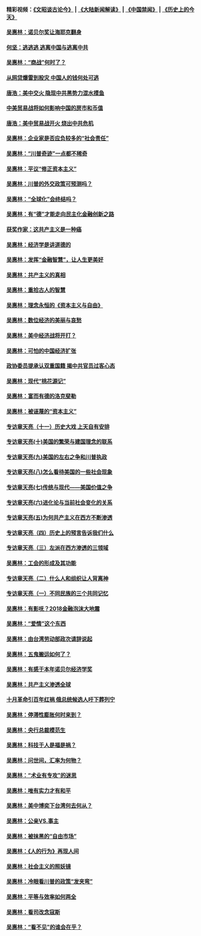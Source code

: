 #### 精彩视频：[《文昭谈古论今》](https://github.com/gfw-breaker/wenzhao) | [《大陆新闻解读》](https://github.com/gfw-breaker/ntdtv-comedy) | [《中国禁闻》](https://github.com/gfw-breaker/ntdtv-news) | [《历史上的今天》](https://github.com/gfw-breaker/today-in-history) 

#### [吴惠林：诺贝尔奖让海耶克翻身](../pages/nsc423/n10890049.md?t=02030252) 

#### [何坚：逃逃逃 逃离中国与逃离中共](../pages/nsc423/n10592891.md?t=02030252) 

#### [吴惠林：“商战”何时了？](../pages/nsc423/n10573558.md?t=02030252) 

#### [从网贷爆雷到股灾 中国人的钱何处可逃](../pages/nsc423/n10572800.md?t=02030252) 

#### [唐浩：美中交火 隐现中共黑势力混水摸鱼](../pages/nsc423/n10544040.md?t=02030252) 

#### [中美贸易战将如何影响中国的房市和币值](../pages/nsc423/n10543697.md?t=02030252) 

#### [唐浩：美中贸易战开火 烧出中共危机](../pages/nsc423/n10540126.md?t=02030252) 

#### [吴惠林：企业家是否应负较多的“社会责任”](../pages/nsc423/n10535022.md?t=02030252) 

#### [吴惠林：“川普奇迹”一点都不稀奇](../pages/nsc423/n10512808.md?t=02030252) 

#### [吴惠林：平议“修正资本主义”](../pages/nsc423/n10495724.md?t=02030252) 

#### [吴惠林：川普的外交政策可预测吗？](../pages/nsc423/n10462387.md?t=02030252) 

#### [吴惠林：“全球化”会终结吗？](../pages/nsc423/n10452838.md?t=02030252) 

#### [吴惠林：有“德”才能走向民主化金融创新之路](../pages/nsc423/n10432292.md?t=02030252) 

#### [获奖作家：这共产主义是一种癌](../pages/nsc423/n10431541.md?t=02030252) 

#### [吴惠林：经济学是讲道德的](../pages/nsc423/n10398014.md?t=02030252) 

#### [吴惠林：发挥“金融智慧”，让人生更美好](../pages/nsc423/n10375019.md?t=02030252) 

#### [吴惠林：共产主义的真相](../pages/nsc423/n10351394.md?t=02030252) 

#### [吴惠林：重拾古人的智慧](../pages/nsc423/n10337691.md?t=02030252) 

#### [吴惠林：理念永恒的《资本主义与自由》](../pages/nsc423/n10316274.md?t=02030252) 

#### [吴惠林：数位经济的美丽与哀愁](../pages/nsc423/n10292946.md?t=02030252) 

#### [吴惠林：美中经济战将开打？](../pages/nsc423/n10258825.md?t=02030252) 

#### [吴惠林：可怕的中国经济扩张](../pages/nsc423/n10219147.md?t=02030252) 

#### [政协委员提承认双重国籍 揭中共官员过客心态](../pages/nsc423/n10208809.md?t=02030252) 

#### [吴惠林：现代“桃花源记”](../pages/nsc423/n10185234.md?t=02030252) 

#### [吴惠林：富而有德的洛克斐勒](../pages/nsc423/n10142264.md?t=02030252) 

#### [吴惠林：被诬蔑的“资本主义”](../pages/nsc423/n10124816.md?t=02030252) 

#### [专访章天亮（十一）历史大戏 上天自有安排](../pages/nsc423/n10094905.md?t=02030252) 

#### [专访章天亮(十)美国的繁荣与建国理念的联系](../pages/nsc423/n10094899.md?t=02030252) 

#### [专访章天亮(九)美国的左右之争和川普执政](../pages/nsc423/n10094889.md?t=02030252) 

#### [专访章天亮(八)怎么看待美国的一些社会现象](../pages/nsc423/n10094857.md?t=02030252) 

#### [专访章天亮(七)传统与现代——美国价值之争](../pages/nsc423/n10093140.md?t=02030252) 

#### [专访章天亮(六)进化论与当前社会变化的关系](../pages/nsc423/n10092036.md?t=02030252) 

#### [专访章天亮(五)为何共产主义在西方不断渗透](../pages/nsc423/n10083620.md?t=02030252) 

#### [专访章天亮（四）历史上的预言告诉我们什么](../pages/nsc423/n10083606.md?t=02030252) 

#### [专访章天亮（三）左派在西方渗透的三领域](../pages/nsc423/n10081115.md?t=02030252) 

#### [吴惠林：工会的形成及其功能](../pages/nsc423/n10080633.md?t=02030252) 

#### [专访章天亮（二）什么人和组织让人背离神](../pages/nsc423/n10076637.md?t=02030252) 

#### [专访章天亮（一）不同民族的三个共同记忆](../pages/nsc423/n10074188.md?t=02030252) 

#### [吴惠林：有影呒？2018金融泡沫大地震](../pages/nsc423/n10040534.md?t=02030252) 

#### [吴惠林：“爱情”这个东西](../pages/nsc423/n10019423.md?t=02030252) 

#### [吴惠林：由台湾劳动部政次请辞说起](../pages/nsc423/n9979679.md?t=02030252) 

#### [吴惠林：五鬼搬运如何了？](../pages/nsc423/n9925338.md?t=02030252) 

#### [吴惠林：有感于本年诺贝尔经济学奖](../pages/nsc423/n9871883.md?t=02030252) 

#### [吴惠林：共产主义渗透全球](../pages/nsc423/n9812748.md?t=02030252) 

#### [十月革命引百年红祸 俄总统候选人吁下葬列宁](../pages/nsc423/n9810182.md?t=02030252) 

#### [吴惠林：停滞性膨胀何时来到？](../pages/nsc423/n9764136.md?t=02030252) 

#### [吴惠林：央行总裁模范生](../pages/nsc423/n9728134.md?t=02030252) 

#### [吴惠林：科技于人是福是祸？](../pages/nsc423/n9672982.md?t=02030252) 

#### [吴惠林：问世间，汇率为何物？](../pages/nsc423/n9621788.md?t=02030252) 

#### [吴惠林：“术业有专攻”的迷思](../pages/nsc423/n9580363.md?t=02030252) 

#### [吴惠林：唯有实力才有和平](../pages/nsc423/n9529599.md?t=02030252) 

#### [吴惠林：美中博奕下台湾何去何从？](../pages/nsc423/n9483598.md?t=02030252) 

#### [吴惠林：公亲VS.事主](../pages/nsc423/n9425637.md?t=02030252) 

#### [吴惠林：被抹黑的“自由市场”](../pages/nsc423/n9351545.md?t=02030252) 

#### [吴惠林：《人的行为》再现人间](../pages/nsc423/n9296339.md?t=02030252) 

#### [吴惠林：社会主义的照妖镜](../pages/nsc423/n9243460.md?t=02030252) 

#### [吴惠林：冷眼看川普的政策“发夹弯”](../pages/nsc423/n9120684.md?t=02030252) 

#### [吴惠林：平等与效率如何两全](../pages/nsc423/n9075430.md?t=02030252) 

#### [吴惠林：看司改念寇斯](../pages/nsc423/n9024915.md?t=02030252) 

#### [吴惠林：“看不见”的谁会在乎？](../pages/nsc423/n8977488.md?t=02030252) 

